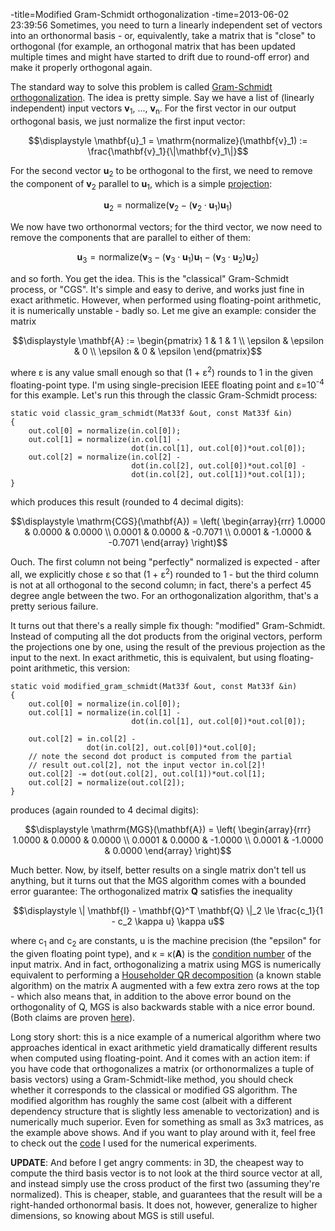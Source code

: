 -title=Modified Gram-Schmidt orthogonalization
-time=2013-06-02 23:39:56
Sometimes, you need to turn a linearly independent set of vectors into an orthonormal basis \- or, equivalently, take a matrix that is "close" to orthogonal \(for example, an orthogonal matrix that has been updated multiple times and might have started to drift due to round\-off error\) and make it properly orthogonal again.

The standard way to solve this problem is called [Gram-Schmidt orthogonalization](http://en.wikipedia.org/wiki/Gram%E2%80%93Schmidt_process). The idea is pretty simple. Say we have a list of \(linearly independent\) input vectors **v**<sub>1</sub>, ..., **v**<sub>n</sub>. For the first vector in our output orthogonal basis, we just normalize the first input vector:

$$\displaystyle \mathbf{u}_1 = \mathrm{normalize}(\mathbf{v}_1) := \frac{\mathbf{v}_1}{\|\mathbf{v}_1\|}$$

For the second vector **u**<sub>2</sub> to be orthogonal to the first, we need to remove the component of **v**<sub>2</sub> parallel to **u**<sub>1</sub>, which is a simple [projection](*linear-algebra-toolbox-2):

$$\displaystyle \mathbf{u}_2 = \mathrm{normalize}(\mathbf{v}_2 - (\mathbf{v}_2 \cdot \mathbf{u}_1) \mathbf{u}_1)$$

We now have two orthonormal vectors; for the third vector, we now need to remove the components that are parallel to either of them:

$$\displaystyle \mathbf{u}_3 = \mathrm{normalize}(\mathbf{v}_3 - (\mathbf{v}_3 \cdot \mathbf{u}_1) \mathbf{u}_1 - (\mathbf{v}_3 \cdot \mathbf{u}_2) \mathbf{u}_2)$$

and so forth. You get the idea. This is the "classical" Gram\-Schmidt process, or "CGS". It's simple and easy to derive, and works just fine in exact arithmetic. However, when performed using floating\-point arithmetic, it is numerically unstable \- badly so. Let me give an example: consider the matrix

$$\displaystyle \mathbf{A} := \begin{pmatrix} 1 & 1 & 1 \\ \epsilon & \epsilon & 0 \\ \epsilon & 0 & \epsilon \end{pmatrix}$$

where ε is any value small enough so that \(1 \+ ε<sup>2</sup>\) rounds to 1 in the given floating\-point type. I'm using single\-precision IEEE floating point and ε=10<sup>\-4</sup> for this example. Let's run this through the classic Gram\-Schmidt process:

```
static void classic_gram_schmidt(Mat33f &out, const Mat33f &in)
{
    out.col[0] = normalize(in.col[0]);
    out.col[1] = normalize(in.col[1] -
                           dot(in.col[1], out.col[0])*out.col[0]);
    out.col[2] = normalize(in.col[2] -
                           dot(in.col[2], out.col[0])*out.col[0] -
                           dot(in.col[2], out.col[1])*out.col[1]);
}
```

which produces this result \(rounded to 4 decimal digits\):

$$\displaystyle \mathrm{CGS}(\mathbf{A}) = \left( \begin{array}{rrr} 1.0000 & 0.0000 & 0.0000 \\ 0.0001 & 0.0000 & -0.7071 \\ 0.0001 & -1.0000 & -0.7071 \end{array} \right)$$

Ouch. The first column not being "perfectly" normalized is expected \- after all, we explicitly chose ε so that \(1 \+ ε<sup>2</sup>\) rounded to 1 \- but the third column is not at all orthogonal to the second column; in fact, there's a perfect 45 degree angle between the two. For an orthogonalization algorithm, that's a pretty serious failure.

It turns out that there's a really simple fix though: "modified" Gram\-Schmidt. Instead of computing all the dot products from the original vectors, perform the projections one by one, using the result of the previous projection as the input to the next. In exact arithmetic, this is equivalent, but using floating\-point arithmetic, this version:

```
static void modified_gram_schmidt(Mat33f &out, const Mat33f &in)
{
    out.col[0] = normalize(in.col[0]);
    out.col[1] = normalize(in.col[1] -
                           dot(in.col[1], out.col[0])*out.col[0]);
 
    out.col[2] = in.col[2] -
                 dot(in.col[2], out.col[0])*out.col[0];
    // note the second dot product is computed from the partial
    // result out.col[2], not the input vector in.col[2]!
    out.col[2] -= dot(out.col[2], out.col[1])*out.col[1];
    out.col[2] = normalize(out.col[2]);
}
```

produces \(again rounded to 4 decimal digits\):

$$\displaystyle \mathrm{MGS}(\mathbf{A}) = \left( \begin{array}{rrr} 1.0000 & 0.0000 & 0.0000 \\ 0.0001 & 0.0000 & -1.0000 \\ 0.0001 & -1.0000 & 0.0000 \end{array} \right)$$

Much better. Now, by itself, better results on a single matrix don't tell us anything, but it turns out that the MGS algorithm comes with a bounded error guarantee: The orthogonalized matrix **Q** satisfies the inequality

$$\displaystyle \| \mathbf{I} - \mathbf{Q}^T \mathbf{Q} \|_2 \le \frac{c_1}{1 - c_2 \kappa u} \kappa u$$

where c<sub>1</sub> and c<sub>2</sub> are constants, u is the machine precision \(the "epsilon" for the given floating point type\), and κ = κ\(**A**\) is the [condition number](http://en.wikipedia.org/wiki/Condition_number) of the input matrix. And in fact, orthogonalizing a matrix using MGS is numerically equivalent to performing a [Householder QR decomposition](http://en.wikipedia.org/wiki/QR_decomposition) \(a known stable algorithm\) on the matrix A augmented with a few extra zero rows at the top \- which also means that, in addition to the above error bound on the orthogonality of Q, MGS is also backwards stable with a nice error bound. \(Both claims are proven [here](http://epubs.siam.org/doi/abs/10.1137/0613015?journalCode=sjmael)\).

Long story short: this is a nice example of a numerical algorithm where two approaches identical in exact arithmetic yield dramatically different results when computed using floating\-point. And it comes with an action item: if you have code that orthogonalizes a matrix \(or orthonormalizes a tuple of basis vectors\) using a Gram\-Schmidt\-like method, you should check whether it corresponds to the classical or modified GS algorithm. The modified algorithm has roughly the same cost \(albeit with a different dependency structure that is slightly less amenable to vectorization\) and is numerically much superior. Even for something as small as 3x3 matrices, as the example above shows. And if you want to play around with it, feel free to check out the [code](https://gist.github.com/rygorous/5695154) I used for the numerical experiments.

**UPDATE**: And before I get angry comments: in 3D, the cheapest way to compute the third basis vector is to not look at the third source vector at all, and instead simply use the cross product of the first two \(assuming they're normalized\). This is cheaper, stable, and guarantees that the result will be a right\-handed orthonormal basis. It does not, however, generalize to higher dimensions, so knowing about MGS is still useful.